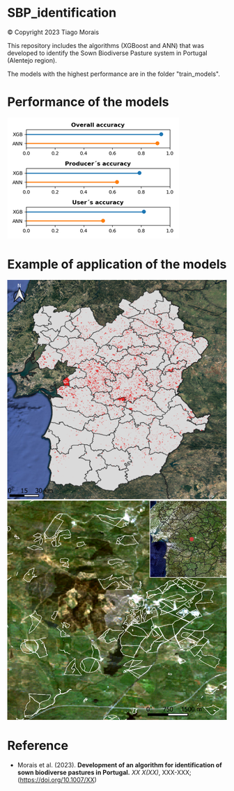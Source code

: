# SBP_identification

© Copyright 2023 Tiago Morais

This repository includes the algorithms (XGBoost and ANN) that was developed to identify the Sown Biodiverse Pasture system in Portugal (Alentejo region). 

The models with the highest performance are in the folder "train_models".

# Performance of the models
![Accuracy](accuracy.png)

# Example of application of the models
![Results](results.png)
![Results1](results1.png)

# Reference
- Morais et al. (2023). **Development of an algorithm for identification of sown biodiverse pastures in Portugal.** *XX X(XX)*, XXX-XXX; (https://doi.org/10.1007/XX)

